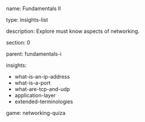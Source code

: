 name: Fundamentals II 

type: insights-list

description: Explore must know aspects of networking.

section: 0

parent: fundamentals-i

insights:
  - what-is-an-ip-address
  - what-is-a-port
  - what-are-tcp-and-udp
  - application-layer
  - extended-terminologies

game: networking-quiza